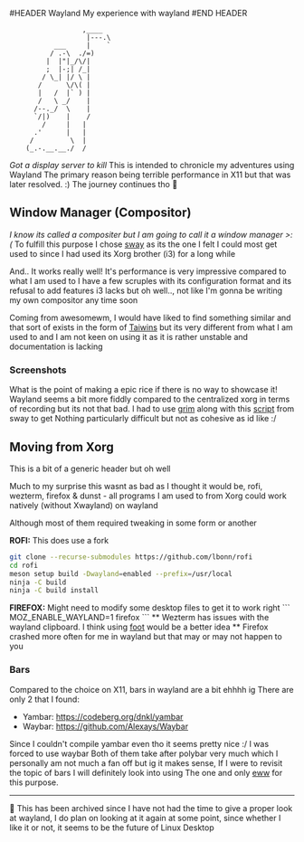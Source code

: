 #HEADER Wayland
My experience with wayland
#END HEADER

```
                  ,____
                   |---.\
           ___     |    `
          / .-\  ./=)
         |  |"|_/\/|
         ;  |-;| /_|
        / \_| |/ \ |
       /      \/\( |
       |   /  |` ) |
       /   \ _/    |
      /--._/  \    |
      `/|)    |    /
        /     |   |
      .'      |   |
     /         \  |
    (_.-.__.__./  /
```
*Got a display server to kill*
This is intended to chronicle my adventures using Wayland
The primary reason being terrible performance in X11 but that was later resolved. :)
The journey continues tho 📔

## Window Manager (Compositor) 
<i>I know its called a compositer but I am going to call it a window manager >:(</i>
To fulfill this purpose I chose <a href="https://swaywm.org/">sway</a> as its the one I felt I could most get used to
since I had used its Xorg brother (i3) for a long while

And..
It works really well! It's performance is very impressive compared to what I am used to
I have a few scruples with its configuration format and its refusal to add features i3 lacks but oh well..,
not like I'm gonna be writing my own compositor any time soon

Coming from awesomewm, I would have liked to find something similar 
and that sort of exists in the form of <a href="https://taiwins.org/index.html">Taiwins</a> but its very different from what I am used to 
and I am not keen on using it as it is rather unstable and documentation is lacking

### Screenshots
What is the point of making a epic rice if there is no way to showcase it!
Wayland seems a bit more fiddly compared to the centralized xorg in terms of recording 
but its not that bad. I had to use <a href="https://github.com/emersion/grim">grim</a> along with this <a href="https://github.com/swaywm/sway/blob/master/contrib/grimshot">script</a> from sway to get
Nothing particularly difficult but not as cohesive as id like :/

## Moving from Xorg 
This is a bit of a generic header but oh well

Much to my surprise this wasnt as bad as I thought it would be,
rofi, wezterm, firefox & dunst - all programs I am used to from Xorg could work 
natively (without Xwayland) on wayland

Although most of them required tweaking in some form or another

<b>ROFI:</b> This does use a fork
```sh
git clone --recurse-submodules https://github.com/lbonn/rofi
cd rofi
meson setup build -Dwayland=enabled --prefix=/usr/local
ninja -C build
ninja -C build install
```
<p></p>
<b>FIREFOX:</b> Might need to modify some desktop files to get it to work right
```
MOZ_ENABLE_WAYLAND=1 firefox
```
** Wezterm has issues with the wayland clipboard. I think using <a href="https://codeberg.org/dnkl/foot">foot</a> would be a better idea
** Firefox crashed more often for me in wayland but that may or may not happen to you

### Bars
Compared to the choice on X11, bars in wayland are a bit ehhhh ig
There are only 2 that I found:

- Yambar:
	https://codeberg.org/dnkl/yambar
- Waybar:
	https://github.com/Alexays/Waybar

Since I couldn't compile yambar even tho it seems pretty nice :/ I was forced to use waybar
Both of them take after polybar very much which I personally am not much a fan off
but ig it makes sense, If I were to revisit the topic of bars I will definitely look into using
The one and only <a href="https://github.com/elkowar/eww/">eww</a> for this purpose.

---
🚧 This has been archived since I have not had the time to give a proper look at wayland, I do plan on looking at it again at some point,
since whether I like it or not, it seems to be the future of Linux Desktop
